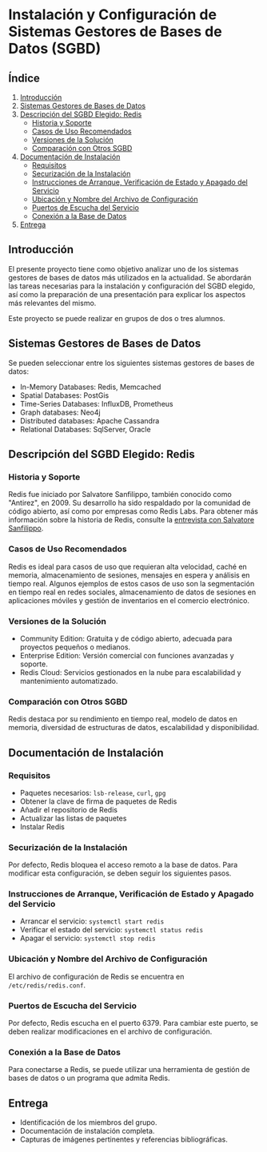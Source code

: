 # Instalación y Configuración de Sistemas Gestores de Bases de Datos (SGBD)

## Índice
1. [Introducción](#introducción)
2. [Sistemas Gestores de Bases de Datos](#sistemas-gestores-de-bases-de-datos)
3. [Descripción del SGBD Elegido: Redis](#descripción-del-sgbd-elegido-redis)
    - [Historia y Soporte](#historia-y-soporte)
    - [Casos de Uso Recomendados](#casos-de-uso-recomendados)
    - [Versiones de la Solución](#versiones-de-la-solución)
    - [Comparación con Otros SGBD](#comparación-con-otros-sgbd)
4. [Documentación de Instalación](#documentación-de-instalación)
    - [Requisitos](#requisitos)
    - [Securización de la Instalación](#securización-de-la-instalación)
    - [Instrucciones de Arranque, Verificación de Estado y Apagado del Servicio](#instrucciones-de-arranque-verificación-de-estado-y-apagado-del-servicio)
    - [Ubicación y Nombre del Archivo de Configuración](#ubicación-y-nombre-del-archivo-de-configuración)
    - [Puertos de Escucha del Servicio](#puertos-de-escucha-del-servicio)
    - [Conexión a la Base de Datos](#conexión-a-la-base-de-datos)
5. [Entrega](#entrega)

## Introducción

El presente proyecto tiene como objetivo analizar uno de los sistemas gestores de bases de datos más utilizados en la actualidad. Se abordarán las tareas necesarias para la instalación y configuración del SGBD elegido, así como la preparación de una presentación para explicar los aspectos más relevantes del mismo.

Este proyecto se puede realizar en grupos de dos o tres alumnos.

## Sistemas Gestores de Bases de Datos

Se pueden seleccionar entre los siguientes sistemas gestores de bases de datos:

- In-Memory Databases: Redis, Memcached
- Spatial Databases: PostGis
- Time-Series Databases: InfluxDB, Prometheus
- Graph databases: Neo4j
- Distributed databases: Apache Cassandra
- Relational Databases: SqlServer, Oracle

## Descripción del SGBD Elegido: Redis

### Historia y Soporte

Redis fue iniciado por Salvatore Sanfilippo, también conocido como "Antirez", en 2009. Su desarrollo ha sido respaldado por la comunidad de código abierto, así como por empresas como Redis Labs. Para obtener más información sobre la historia de Redis, consulte la [entrevista con Salvatore Sanfilippo](https://eu-startups.com/interview-with-redis-creator-salvatore-sanfilippo-who-works-in-sicily/).

### Casos de Uso Recomendados

Redis es ideal para casos de uso que requieran alta velocidad, caché en memoria, almacenamiento de sesiones, mensajes en espera y análisis en tiempo real. Algunos ejemplos de estos casos de uso son la segmentación en tiempo real en redes sociales, almacenamiento de datos de sesiones en aplicaciones móviles y gestión de inventarios en el comercio electrónico.

### Versiones de la Solución

- Community Edition: Gratuita y de código abierto, adecuada para proyectos pequeños o medianos.
- Enterprise Edition: Versión comercial con funciones avanzadas y soporte.
- Redis Cloud: Servicios gestionados en la nube para escalabilidad y mantenimiento automatizado.

### Comparación con Otros SGBD

Redis destaca por su rendimiento en tiempo real, modelo de datos en memoria, diversidad de estructuras de datos, escalabilidad y disponibilidad.

## Documentación de Instalación

### Requisitos

- Paquetes necesarios: `lsb-release`, `curl`, `gpg`
- Obtener la clave de firma de paquetes de Redis
- Añadir el repositorio de Redis
- Actualizar las listas de paquetes
- Instalar Redis

### Securización de la Instalación

Por defecto, Redis bloquea el acceso remoto a la base de datos. Para modificar esta configuración, se deben seguir los siguientes pasos.

### Instrucciones de Arranque, Verificación de Estado y Apagado del Servicio

- Arrancar el servicio: `systemctl start redis`
- Verificar el estado del servicio: `systemctl status redis`
- Apagar el servicio: `systemctl stop redis`

### Ubicación y Nombre del Archivo de Configuración

El archivo de configuración de Redis se encuentra en `/etc/redis/redis.conf`.

### Puertos de Escucha del Servicio

Por defecto, Redis escucha en el puerto 6379. Para cambiar este puerto, se deben realizar modificaciones en el archivo de configuración.

### Conexión a la Base de Datos

Para conectarse a Redis, se puede utilizar una herramienta de gestión de bases de datos o un programa que admita Redis.

## Entrega

- Identificación de los miembros del grupo.
- Documentación de instalación completa.
- Capturas de imágenes pertinentes y referencias bibliográficas.
